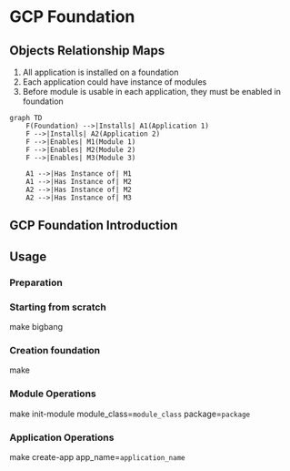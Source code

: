# GCP Foundation
## Objects Relationship Maps
1. All application is installed on a foundation
2. Each application could have instance of modules
3. Before module is usable in each application, they must be enabled in foundation
```mermaid
graph TD
    F(Foundation) -->|Installs| A1(Application 1)
    F -->|Installs| A2(Application 2)
    F -->|Enables| M1(Module 1)
    F -->|Enables| M2(Module 2)
    F -->|Enables| M3(Module 3)

    A1 -->|Has Instance of| M1
    A1 -->|Has Instance of| M2
    A2 -->|Has Instance of| M2
    A2 -->|Has Instance of| M3
```

## GCP Foundation Introduction

## Usage
### Preparation

### Starting from scratch
make bigbang

### Creation foundation
make 

### Module Operations
make init-module module_class=`module_class` package=`package`

### Application Operations
make create-app app_name=`application_name`
